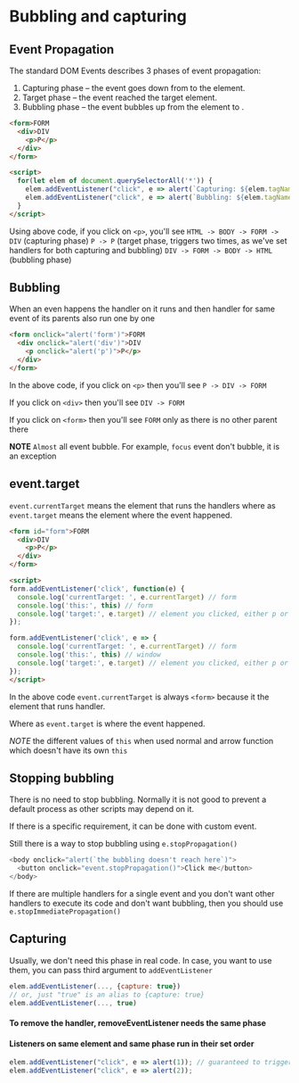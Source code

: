 # Bubbling and capturing

## Event Propagation

The standard DOM Events describes 3 phases of event propagation:

1. Capturing phase – the event goes down from <html> to the element.
2. Target phase – the event reached the target element.
3. Bubbling phase – the event bubbles up from the element to <html>.

```html
<form>FORM
  <div>DIV
    <p>P</p>
  </div>
</form>

<script>
  for(let elem of document.querySelectorAll('*')) {
    elem.addEventListener("click", e => alert(`Capturing: ${elem.tagName}`), true);
    elem.addEventListener("click", e => alert(`Bubbling: ${elem.tagName}`));
  }
</script>
```
Using above code, if you click on `<p>`, you'll see
`HTML -> BODY -> FORM -> DIV` (capturing phase)
`P -> P` (target phase, triggers two times, as we've set handlers for both capturing and bubbling)
`DIV -> FORM -> BODY -> HTML` (bubbling phase)

## Bubbling

When an even happens the handler on it runs and then handler for same event of its parents also run one by one

```html
<form onclick="alert('form')">FORM
  <div onclick="alert('div')">DIV
    <p onclick="alert('p')">P</p>
  </div>
</form>
```
In the above code, if you click on `<p>`
then you'll see `P -> DIV -> FORM`

If you click on `<div>` 
then you'll see `DIV -> FORM`

If you click on `<form>` 
then you'll see `FORM` only as there is no other parent there

**NOTE** `Almost` all event bubble.
For example, `focus` event don't bubble, it is an exception

## event.target
`event.currentTarget` means the element that runs the handlers where as `event.target` means the element where the event happened.

```html
<form id="form">FORM
  <div>DIV
    <p>P</p>
  </div>
</form>

<script>
form.addEventListener('click', function(e) {
  console.log('currentTarget: ', e.currentTarget) // form
  console.log('this:', this) // form
  console.log('target:', e.target) // element you clicked, either p or div or form
});

form.addEventListener('click', e => {
  console.log('currentTarget: ', e.currentTarget) // form
  console.log('this:', this) // window
  console.log('target:', e.target) // element you clicked, either p or div or form
});
</script>


```
In the above code `event.currentTarget` is always `<form>` because it the element that runs handler.

Where as `event.target` is where the event happened.

*NOTE* the different values of `this` when used normal and arrow function which doesn't have its own `this`

## Stopping bubbling
There is no need to stop bubbling. Normally it is not good to prevent a default process as other scripts may depend on it.

If there is a specific requirement, it can be done with custom event. 

Still there is a way to stop bubbling using `e.stopPropagation()`
```js
<body onclick="alert(`the bubbling doesn't reach here`)">
  <button onclick="event.stopPropagation()">Click me</button>
</body>
```

If there are multiple handlers for a single event and you don't want other handlers to execute its code and don't want bubbling, then you should use `e.stopImmediatePropagation()`


## Capturing
Usually, we don't need this phase in real code.
In case, you want to use them, you can pass third argument to `addEventListener`

```js
elem.addEventListener(..., {capture: true})
// or, just "true" is an alias to {capture: true}
elem.addEventListener(..., true)
```

#### To remove the handler, removeEventListener needs the same phase

#### Listeners on same element and same phase run in their set order
```js
elem.addEventListener("click", e => alert(1)); // guaranteed to trigger first
elem.addEventListener("click", e => alert(2));
```